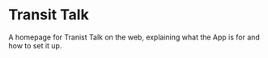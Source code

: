 # Transit Talk

A homepage for Tranist Talk on the web, explaining what the App is for and how to set it up.
